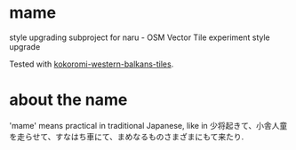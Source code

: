 # mame
style upgrading subproject for naru - OSM Vector Tile experiment style upgrade

Tested with [kokoromi-western-balkans-tiles](https://github.com/optgeo/kokoromi-western-balkans-tiles).

# about the name
'mame' means practical in traditional Japanese, like in 少将起きて、小舎人童を走らせて、すなはち車にて、まめなるものさまざまにもて来たり. 
